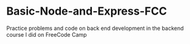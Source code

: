 # Basic-Node-and-Express-FCC
Practice problems and code on back end development in the backend course I did on FreeCode Camp
